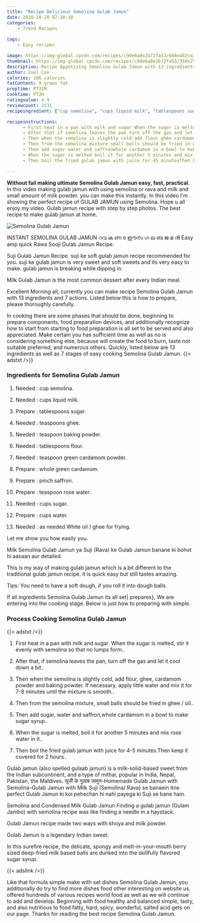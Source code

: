 ```yaml
---
title: "Recipe Delicious Semolina Gulab Jamun"
date: 2020-10-20 07:30:38
categories:
    - Trend Recipes
    
tags:
    - Easy recipes

image: https://img-global.cpcdn.com/recipes/c9de6a8e2b72fa53/680x482cq70/semolina-gulab-jamun-recipe-main-photo.jpg
thumbnail: https://img-global.cpcdn.com/recipes/c9de6a8e2b72fa53/350x250cq70/semolina-gulab-jamun-recipe-main-photo.jpg
description: Recipe Appetizing Semolina Gulab Jamun with 13 ingredients and 7 stages of easy cooking.
author: Joel Cox
calories: 286 calories
fatContent: 9 grams fat
preptime: PT31M
cooktime: PT2H
ratingvalue: 4.9
reviewcount: 1531
recipeingredient: ["cup semolina", "cups liquid milk", "tablespoons sugar", "teaspoons ghee", "teaspoon baking powder", "tablespoons flour", "teaspoon green cardamom powder", "whole green cardamom", "pinch saffron", "teaspoon rose water", "cups sugar", "cups water", "as needed White oil  ghee for frying"]

recipeinstructions: 
      - First heat in a pan with milk and sugar When the sugar is melted stir it evenly with semolina so that no lumps form 
      - After that if semolina leaves the pan turn off the gas and let it cool down a bit 
      - Then when the semolina is slightly cold add flour ghee cardamom powder and baking powder If necessary apply little water and mix it for 78 minutes until the mixture is smooth 
      - Then from the semolina mixture small balls should be fried in ghee  oil 
      - Then add sugar water and saffronwhole cardamom in a bowl to make sugar syrup 
      - When the sugar is melted boil it for another 5 minutes and mix rose water in it 
      - Then boil the fried gulab jamun with juice for 45 minutesThen keep it covered for 2 hours

---
```




**Without fail making ultimate Semolina Gulab Jamun easy, fast, practical**. In this video making gulab jamun with using semolina or rava and milk and small amount of milk powder. you can make this instantly. In this video I&#39;m showing the perfect recipe of GULAB JAMUN using Semolina. Hope u all enjoy my video. Gulab jamun recipe with step by step photos. The best recipe to make gulab jamun at home.


![Semolina Gulab Jamun](https://img-global.cpcdn.com/recipes/c9de6a8e2b72fa53/680x482cq70/semolina-gulab-jamun-recipe-main-photo.jpg "Semolina Gulab Jamun")



INSTANT SEMOLINA GULAB JAMUN റവ ക ണ ട ഈസ ഗ ല ബ ജ മ ൻ Easy amp quick Rawa Sooji Gulab Jamun Recipe.

Suji Gulab Jamun Recipe. suji ke soft gulab jamun recipe recommended for you. suji ke gulab jamun is very sweet and soft sweets and its very easy to make. gulab jamun is breaking while dipping in.

Milk Gulab Jamun is the most common dessert after every Indian meal.


Excellent Morning all, currently you can make recipe Semolina Gulab Jamun with 13 ingredients and 7 actions. Listed below this is how to prepare, please thoroughly carefully.

In cooking there are some phases that should be done, beginning to prepare components, food preparation devices, and additionally recognize how to start from starting to food preparation is all set to be served and also appreciated. Make certain you has sufficient time as well as no is considering something else, because will create the food to burn, taste not suitable preferred, and numerous others. Quickly, listed below are 13 ingredients as well as 7 stages of easy cooking Semolina Gulab Jamun.
{{< adstxt />}}

### Ingredients for Semolina Gulab Jamun


1. Needed  : cup semolina.

1. Needed  : cups liquid milk.

1. Prepare  : tablespoons sugar.

1. Needed  : teaspoons ghee.

1. Needed  : teaspoon baking powder.

1. Needed  : tablespoons flour.

1. Needed  : teaspoon green cardamom powder.

1. Prepare  : whole green cardamom.

1. Prepare  : pinch saffron.

1. Prepare  : teaspoon rose water.

1. Needed  : cups sugar.

1. Prepare  : cups water.

1. Needed  : as needed White oil / ghee for frying.


Let me show you how easily you.

Milk Semolina Gulab Jamun ya Suji (Rava) ke Gulab Jamun banane ki bohot hi aasaan aur detailed.

This is my way of making gulab jamun which is a bit different to the traditional gulab jamun recipe. it is quick easy but still tastes amazing.

Tips: You need to have a soft dough, if you roll it into dough balls.


If all ingredients Semolina Gulab Jamun its all set| prepares}, We are entering into the cooking stage. Below is just how to preparing with simple.

### Process Cooking Semolina Gulab Jamun

{{< adstxt />}}


1. First heat in a pan with milk and sugar. When the sugar is melted, stir it evenly with semolina so that no lumps form..



1. After that, if semolina leaves the pan, turn off the gas and let it cool down a bit..



1. Then when the semolina is slightly cold, add flour, ghee, cardamom powder and baking powder. If necessary, apply little water and mix it for 7-8 minutes until the mixture is smooth..



1. Then from the semolina mixture, small balls should be fried in ghee / oil..



1. Then add sugar, water and saffron,whole cardamom in a bowl to make sugar syrup..



1. When the sugar is melted, boil it for another 5 minutes and mix rose water in it..



1. Then boil the fried gulab jamun with juice for 4-5 minutes.Then keep it covered for 2 hours..




Gulab jamun (also spelled gulaab jamun) is a milk-solid-based sweet from the Indian subcontinent, and a type of mithai, popular in India, Nepal, Pakistan, the Maldives. सूजी के गुलाब जामुन-Homemade Gulab Jamun with Semolina-Gulab Jamun with Milk Suji (Semolina/ Rava) se banaein itne perfect Gulab Jamun ki koi pehechan hi nahi payega ki Suji se bane hain.

Semolina and Condensed Milk Gulab Jamun Finding a gulab jamun (Gulam Jambo) with semolina recipe was like finding a needle in a haystack.

Gulab Jamun recipe made two ways with khoya and milk powder.

Gulab Jamun is a legendary Indian sweet.

In this surefire recipe, the delicate, spongy and melt-in-your-mouth berry sized deep-fried milk based balls are dunked into the skillfully flavored sugar syrup.


{{< adslink />}}

Like that formula simple make with set dishes Semolina Gulab Jamun, you additionally do try to find more dishes food other interesting on website us, offered hundreds of various recipes world food as well as we will continue to add and develop. Beginning with food healthy and balanced simple, tasty, and also nutritious to food fatty, hard, spicy, wonderful, salted acid gets on our page. Thanks for reading the best recipe Semolina Gulab Jamun.
